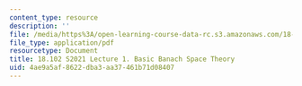 ```yaml
---
content_type: resource
description: ''
file: /media/https%3A/open-learning-course-data-rc.s3.amazonaws.com/18-102-introduction-to-functional-analysis-spring-2021/4ae9a5af8622dba3aa37461b71d08407_MIT18_102s21_lec1.pdf
file_type: application/pdf
resourcetype: Document
title: 18.102 S2021 Lecture 1. Basic Banach Space Theory
uid: 4ae9a5af-8622-dba3-aa37-461b71d08407
---
```

